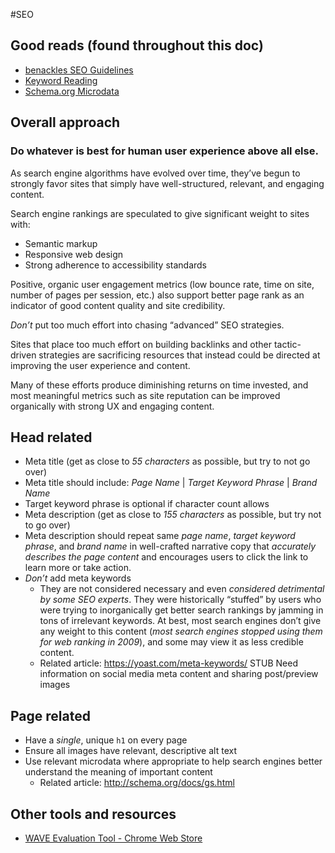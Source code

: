 #SEO
## Good reads (found throughout this doc)
* [benackles SEO Guidelines](https://gist.github.com/benackles/0cac8c561423f01a0e52)
* [Keyword Reading](https://yoast.com/meta-keywords/)
* [Schema.org Microdata](http://schema.org/docs/gs.html)

## Overall approach
### Do whatever is best for human user experience above all else.
As search engine algorithms have evolved over time, they’ve begun to strongly favor sites that simply have well-structured, relevant, and engaging content.

Search engine rankings are speculated to give significant weight to sites with:
* Semantic markup
* Responsive web design
* Strong adherence to accessibility standards

Positive, organic user engagement metrics (low bounce rate, time on site, number of pages per session, etc.) also support better page rank as an indicator of good content quality and site credibility.

*Don’t* put too much effort into chasing “advanced” SEO strategies.

Sites that place too much effort on building backlinks and other tactic-driven strategies are sacrificing resources that instead could be directed at improving the user experience and content.

Many of these efforts produce diminishing returns on time invested, and most meaningful metrics such as site reputation can be improved organically with strong UX and engaging content.

## Head related
* Meta title (get as close to *55 characters* as possible, but try to not go over)
* Meta title should include: *Page Name* | *Target Keyword Phrase* | *Brand Name*
* Target keyword phrase is optional if character count allows
* Meta description (get as close to *155 characters* as possible, but try not to go over)
* Meta description should repeat same *page name*, *target keyword phrase*, and *brand name* in well-crafted narrative copy that *accurately describes the page content* and encourages users to click the link to learn more or take action.
* *Don’t* add meta keywords
  * They are not considered necessary and even *considered detrimental by some SEO experts*. They were historically “stuffed” by users who were trying to inorganically get better search rankings by jamming in tons of irrelevant keywords. At best, most search engines don’t give any weight to this content (*most search engines stopped using them for web ranking in 2009*), and some may view it as less credible content.
  * Related article: https://yoast.com/meta-keywords/
STUB Need information on social media meta content and sharing post/preview images

## Page related
* Have a *single*, unique `h1` on every page
* Ensure all images have relevant, descriptive alt text
* Use relevant microdata where appropriate to help search engines better understand the meaning of important content
  * Related article: http://schema.org/docs/gs.html

## Other tools and resources
* [WAVE Evaluation Tool - Chrome Web Store](https://chrome.google.com/webstore/detail/wave-evaluation-tool/jbbplnpkjmmeebjpijfedlgcdilocofh)
